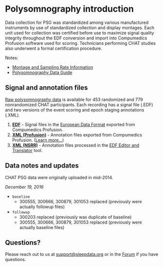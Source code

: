 # Polysomnography introduction

Data collection for PSG was standardized among various manufactured instruments by use of standardized collection and display montages. Each unit used for collection was certified before use to maximize signal quality integrity throughout the EDF conversion and import into Compumedics Profusion software used for scoring. Technicians performing CHAT studies also underwent a formal certification procedure.

Notes:

- [Montage and Sampling Rate Information](:pages_path:/equipment/montage-and-sampling-rate-information.md)
- [Polysomnography Data Guide](:pages_path:/psg-data-guide/3-00-psg-data-guide-toc.md.md)

## Signal and annotation files

[Raw polysomnography data](:files_path:/) is available for 453 randomized and 779 nonrandomized CHAT participants. Each recording has a signal file (.EDF) and two versions of the event scoring and epoch staging annotations (.XML).

1. **[EDF](:files_path:/polysomnography/edfs)** - Signal files in the [European Data Format](http://www.edfplus.info/) exported from Compumedics Profusion.
2. **[XML (Profusion)](:files_path:/polysomnography/annotations-events-profusion)** - Annotation files exported from Compumedics Profusion. ([Learn more...](https://www.sleepdata.org/tools/edf-editor-and-translator/pages/2-11-compumedics-format.md))
3. **[XML (NSRR)](:files_path:/polysomnography/annotations-events-nsrr)** - Annotation files processed in the [EDF Editor and Translator](https://www.sleepdata.org/tools/edf-editor-and-translator) tool.

## Data notes and updates

CHAT PSG data were originally uploaded in mid-2014.

*December 19, 2016*
- `baseline`
  - 300555, 300666, 300879, 301053 replaced (previously were actually followup files)
- `followup`
  - 300203 replaced (previously was duplicate of baseline)
  - 300555, 300666, 300879, 301053 replaced (previously were actually baseline files)

## Questions?

Please reach out to us at support@sleepdata.org or in the [Forum](https://sleepdata.org/forum) if you have questions.
